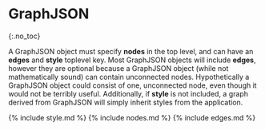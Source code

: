 ---
---
# GraphJSON
{:.no_toc}

A GraphJSON object must specify **nodes** in the top level, and can have an **edges** and **style** toplevel key.  Most GraphJSON objects will include **edges**, however they are optional because a GraphJSON object (while not mathematically sound) can contain unconnected nodes.  Hypothetically a GraphJSON object could consist of one, unconnected node, even though it would not be terribly useful.  Additionally, if **style** is not included, a graph derived from GraphJSON will simply inherit styles from the application.

{% include style.md %}
{% include nodes.md %}
{% include edges.md %}
